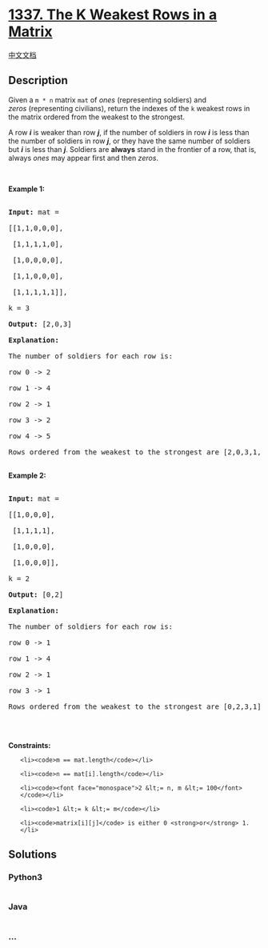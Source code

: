 # [1337. The K Weakest Rows in a Matrix](https://leetcode.com/problems/the-k-weakest-rows-in-a-matrix)

[中文文档](/solution/1300-1399/1337.The%20K%20Weakest%20Rows%20in%20a%20Matrix/README.md)

## Description
<p>Given a <code>m&nbsp;* n</code>&nbsp;matrix <code>mat</code> of <em>ones</em>&nbsp;(representing soldiers) and <em>zeros</em>&nbsp;(representing civilians), return the indexes of the <code>k</code> weakest rows in the matrix ordered from the weakest to the strongest.</p>



<p>A row <em><strong>i</strong></em> is weaker than row <em><strong>j</strong></em>, if the number of soldiers in row <em><strong>i</strong></em> is less than the number of soldiers in row <em><strong>j</strong></em>, or they have the same number of soldiers but <em><strong>i</strong></em> is less than <em><strong>j</strong></em>. Soldiers are <strong>always</strong> stand in the frontier of a row, that is, always <em>ones</em>&nbsp;may appear first and then <em>zeros</em>.</p>



<p>&nbsp;</p>

<p><strong>Example 1:</strong></p>



<pre>

<strong>Input:</strong> mat = 

[[1,1,0,0,0],

 [1,1,1,1,0],

 [1,0,0,0,0],

 [1,1,0,0,0],

 [1,1,1,1,1]], 

k = 3

<strong>Output:</strong> [2,0,3]

<strong>Explanation:</strong> 

The number of soldiers for each row is: 

row 0 -&gt; 2 

row 1 -&gt; 4 

row 2 -&gt; 1 

row 3 -&gt; 2 

row 4 -&gt; 5 

Rows ordered from the weakest to the strongest are [2,0,3,1,4]

</pre>



<p><strong>Example 2:</strong></p>



<pre>

<strong>Input:</strong> mat = 

[[1,0,0,0],

&nbsp;[1,1,1,1],

&nbsp;[1,0,0,0],

&nbsp;[1,0,0,0]], 

k = 2

<strong>Output:</strong> [0,2]

<strong>Explanation:</strong> 

The number of soldiers for each row is: 

row 0 -&gt; 1 

row 1 -&gt; 4 

row 2 -&gt; 1 

row 3 -&gt; 1 

Rows ordered from the weakest to the strongest are [0,2,3,1]

</pre>



<p>&nbsp;</p>

<p><strong>Constraints:</strong></p>



<ul>

	<li><code>m == mat.length</code></li>

	<li><code>n == mat[i].length</code></li>

	<li><code><font face="monospace">2 &lt;= n, m &lt;= 100</font></code></li>

	<li><code>1 &lt;= k &lt;= m</code></li>

	<li><code>matrix[i][j]</code> is either 0 <strong>or</strong> 1.</li>

</ul>


## Solutions


<!-- tabs:start -->

### **Python3**

```python

```

### **Java**

```java

```

### **...**
```

```

<!-- tabs:end -->